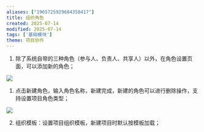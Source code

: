 ```yaml
---
aliases: ["1965725929684358417"]
title: 组织角色
created: 2025-07-14
modified: 2025-07-14
tags: ['基础模块']
theme: 项目协作
---
```


1. 除了系统自带的三种角色（参与人、负责人、共享人）以外，在角色设置页面，可以添加新的角色；

![](https://myhelpdoc.oss-cn-heyuan.aliyuncs.com/mdimages/3aac0e0ef93046f6eabae52642a0ec94.jpg)

1. 点击新建角色，输入角色名称，新建完成，新建的角色可以进行删除操作，支持设置项目角色类型；

![](https://myhelpdoc.oss-cn-heyuan.aliyuncs.com/mdimages/bf553789403b9fd0d858f3ccd077f629.jpg)

2. 组织模板：设置项目组织模板，新建项目时默认按模板加载；

